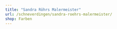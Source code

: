 ```yaml
---
title: "Sandra Röhrs Malermeister"
url: /schneverdingen/sandra-roehrs-malermeister/
shop: Farben
---
```

